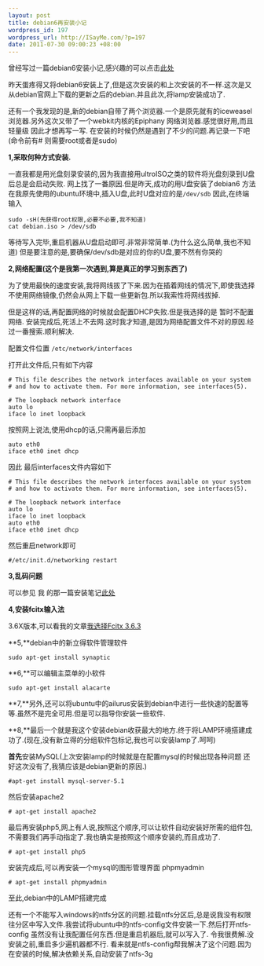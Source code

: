 ```yaml
--- 
layout: post
title: debian6再安装小记
wordpress_id: 197
wordpress_url: http://ISayMe.com/?p=197
date: 2011-07-30 09:00:23 +08:00
---
```

曾经写过一篇debian6安装小记,感兴趣的可以点击[此处](http://isayme.com/2011/05/debian6-install-note/)

昨天蛋疼得又将debian6安装上了,但是这次安装的和上次安装的不一样.这次是又从debian官网上下载的更新之后的debian.并且此次,将lamp安装成功了.

还有一个我发现的是,新的debian自带了两个浏览器.一个是原先就有的iceweasel浏览器.另外这次又带了一个webkit内核的Epiphany 网络浏览器.感觉很好用,而且轻量级
因此才想再写一写.
在安装的时候仍然是遇到了不少的问题.再记录一下吧(命令前有# 则需要root或者是sudo)

**1,采取何种方式安装.**

一直我都是用光盘刻录安装的,因为我直接用ultroISO之类的软件将光盘刻录到U盘后总是会启动失败.
网上找了一番原因.但是昨天,成功的用U盘安装了debian6
方法 在我原先使用的ubuntu环境中,插入U盘,此时U盘对应的是`/dev/sdb` 因此,在终端输入

    sudo -sH(先获得root权限,必要不必要,我不知道)
    cat debian.iso > /dev/sdb
等待写入完毕,重启机器从U盘启动即可.非常非常简单.(为什么这么简单,我也不知道)
但是要注意的是,要确保/dev/sdb是对应的你的U盘,要不然有你哭的 

**2,网络配置(这个是我第一次遇到,算是真正的学习到东西了)**

为了使用最快的速度安装,我将网线拔了下来.因为在插着网线的情况下,即使我选择不使用网络镜像,仍然会从网上下载一些更新包.所以我索性将网线拔掉.

但是这样的话,再配置网络的时候就会配置DHCP失败.但是我选择的是 暂时不配置网络.
安装完成后,死活上不去网.这时我才知道,是因为网络配置文件不对的原因.经过一番搜索.顺利解决.

配置文件位置 `/etc/network/interfaces`

打开此文件后,只有如下内容

    # This file describes the network interfaces available on your system
    # and how to activate them. For more information, see interfaces(5).

    # The loopback network interface
    auto lo
    iface lo inet loopback
按照网上说法,使用dhcp的话,只需再最后添加

    auto eth0
    iface eth0 inet dhcp
因此 最后interfaces文件内容如下

    # This file describes the network interfaces available on your system
    # and how to activate them. For more information, see interfaces(5).

    # The loopback network interface
    auto lo
    iface lo inet loopback
    auto eth0
    iface eth0 inet dhcp
然后重启network即可

    #/etc/init.d/networking restart
**3,乱码问题**

可以参见 我 的那一篇安装笔记[此处](http://isayme.com/2011/05/debian6-install-note/)

**4,安装fcitx输入法**

3.6X版本,可以看我的文章[我选择Fcitx 3.6.3](http://isayme.com/2011/07/i-prefer-fcitx-363/)

**5,**debian中的新立得软件管理软件

    sudo apt-get install synaptic
**6,**可以编辑主菜单的小软件

    sudo apt-get install alacarte
**7,**另外,还可以将ubuntu中的ailurus安装到debian中进行一些快速的配置等等.虽然不是完全可用.但是可以指导你安装一些软件.

**8,**最后一个就是我这个安装debian收获最大的地方.终于将LAMP环境搭建成功了.(现在,没有新立得的分组软件包标记,我也可以安装lamp了.呵呵)

**首先**安装MySQL(上次安装lamp的时候就是在配置mysql的时候出现各种问题 还好这次没有了,我猜应该是debian更新的原因.)

    #apt-get install mysql-server-5.1
然后安装apache2

    # apt-get install apache2
最后再安装php5,网上有人说,按照这个顺序,可以让软件自动安装好所需的组件包,不需要我们再手动指定了.我也确实是按照这个顺序安装的,而且成功了.

    # apt-get install php5
安装完成后,可以再安装一个mysql的图形管理界面 phpmyadmin

    # apt-get install phpmyadmin
至此,debian中的LAMP搭建完成

还有一个不能写入windows的ntfs分区的问题.挂载ntfs分区后,总是说我没有权限往分区中写入文件.我尝试将ubuntu中的ntfs-config文件安装一下.然后打开ntfs-config
虽然没有让我配置任何东西.但是重启机器后,就可以写入了.
令我很费解.没安装之前,重启多少遍机器都不行.
看来就是ntfs-config帮我解决了这个问题.因为在安装的时候,解决依赖关系,自动安装了ntfs-3g
